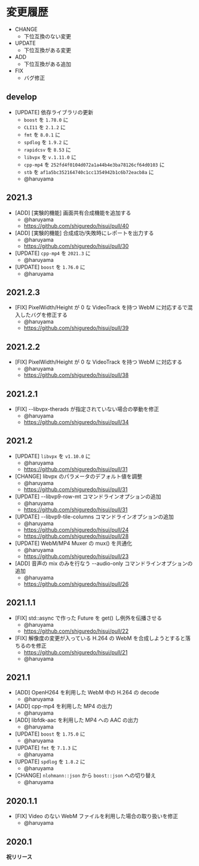 # 変更履歴

- CHANGE
    - 下位互換のない変更
- UPDATE
    - 下位互換がある変更
- ADD
    - 下位互換がある追加
- FIX
    - バグ修正

## develop

- [UPDATE] 依存ライブラリの更新
    - `boost` を `1.78.0` に
    - `CLI11` を `2.1.2` に
    - `fmt` を `8.0.1` に
    - `spdlog` を `1.9.2` に
    - `rapidcsv` を `8.53` に
    - `libvpx` を `v.1.11.0` に
    - `cpp-mp4` を `252fd4f0104d072a1a44b4e3ba78126cf64d0103` に
    - `stb` を `af1a5bc352164740c1cc1354942b1c6b72eacb8a` に
    - @haruyama

## 2021.3

- [ADD] [実験的機能] 画面共有合成機能を追加する
    - @haruyama
    - https://github.com/shiguredo/hisui/pull/40
- [ADD] [実験的機能] 合成成功/失敗時にレポートを出力する
    - @haruyama
    - https://github.com/shiguredo/hisui/pull/30
- [UPDATE] `cpp-mp4` を `2021.3` に
    - @haruyama
- [UPDATE] `boost` を `1.76.0` に
    - @haruyama

## 2021.2.3

- [FIX] PixelWidth/Height が 0 な VideoTrack を持つ WebM に対応するで混入したバグを修正する
    - @haruyama
    - https://github.com/shiguredo/hisui/pull/39

## 2021.2.2

- [FIX] PixelWidth/Height が 0 な VideoTrack を持つ WebM に対応する
    - @haruyama
    - https://github.com/shiguredo/hisui/pull/38

## 2021.2.1

- [FIX] --libvpx-therads が指定されていない場合の挙動を修正
    - @haruyama
    - https://github.com/shiguredo/hisui/pull/34

## 2021.2

- [UPDATE] `libvpx` を `v1.10.0` に
    - @haruyama
    - https://github.com/shiguredo/hisui/pull/31
- [CHANGE] libvpx のパラメータのデフォルト値を調整
    - @haruyama
    - https://github.com/shiguredo/hisui/pull/31
- [UPDATE] --libvp9-row-mt コマンドラインオプションの追加
    - @haruyama
    - https://github.com/shiguredo/hisui/pull/31
- [UPDATE] --libvp9-tile-columns コマンドラインオプションの追加
    - @haruyama
    - https://github.com/shiguredo/hisui/pull/24
    - https://github.com/shiguredo/hisui/pull/28
- [UPDATE] WebM/MP4 Muxer の mux() を共通化
    - @haruyama
    - https://github.com/shiguredo/hisui/pull/23
- [ADD] 音声の mix のみを行なう --audio-only コマンドラインオプションの追加
    - @haruyama
    - https://github.com/shiguredo/hisui/pull/26

## 2021.1.1

- [FIX] std::async で作った Future を get() し例外を伝播させる
    - @haruyama
    - https://github.com/shiguredo/hisui/pull/22
- [FIX] 解像度の変更が入っている H.264 の WebM を合成しようとすると落ちるのを修正
    - https://github.com/shiguredo/hisui/pull/21
    - @haruyama

## 2021.1

- [ADD] OpenH264 を利用した WebM 中の H.264 の decode
    - @haruyama
- [ADD] cpp-mp4 を利用した MP4 の出力
    - @haruyama
- [ADD] libfdk-aac を利用した MP4 への AAC の出力
    - @haruyama
- [UPDATE] `boost` を `1.75.0` に
    - @haruyama
- [UPDATE] `fmt` を `7.1.3` に
    - @haruyama
- [UPDATE] `spdlog` を `1.8.2` に
    - @haruyama
- [CHANGE] `nlohmann::json` から `boost::json` への切り替え
    - @haruyama

## 2020.1.1

- [FIX] Video のない WebM ファイルを利用した場合の取り扱いを修正
    - @haruyama

## 2020.1

**祝リリース**
